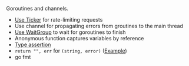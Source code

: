 Goroutines and channels.

- [Use Ticker][ticker] for rate-limiting requests
- Use channel for propagating errors from groutines to the main thread
- [Use WaitGroup][waitgroup] to wait for goroutines to finish
- Anonymous function captures variables by reference
- [Type assertion][typeassert]
- `return "", err` for `(string, error)` ([Example][stringerror])
- go fmt

[ticker]: http://qiita.com/jpshadowapps/items/a49c448d5e6b5f45f754
[waitgroup]: http://stackoverflow.com/a/18207832/5266681
[typeassert]: https://tour.golang.org/methods/15
[stringerror]: https://github.com/aws/aws-sdk-go/blob/db3e1e27b1ace4fc57be9c5cf7cea0566bd12034/aws/ec2metadata/api.go#L118
